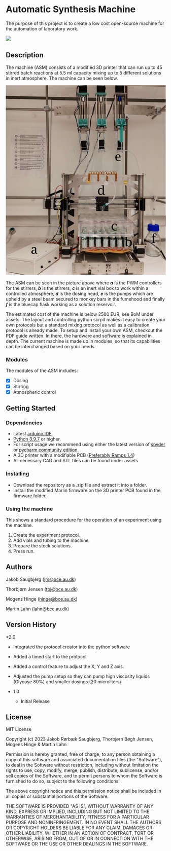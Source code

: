# Automatic Synthesis Machine

The purpose of this project is to create a low cost open-source machine for the automation of laboratory work.

![](https://github.com/AUautosynth/AU-ASM/blob/main/Towards%20the%20automation%20of%20nanoparticle%20syntheses/assets/images/ASM_foodcolor_gif.gif)

## Description

The machine (ASM) consists of a modified 3D printer that can run up to 45 stirred batch reactions at 5.5 ml 
capacity mixing up to 5 different solutions in inert atmosphere. The machine can be seen below.

![The machine](https://github.com/AUautosynth/AU-ASM/blob/main/Towards%20the%20automation%20of%20nanoparticle%20syntheses/assets/images/Assembledmachine.png)

The ASM can be seen in the picture above where ***a*** is the PWM controllers for the stirrers, ***b*** is the stirrers, 
***c*** is an inert vial box to work within a controlled atmosphere, ***d*** is the dosing head, ***e*** is the pumps which are upheld by a steel beam secured to monkey bars
in the fumehood and finally ***f*** is the bluecap flask working as a solution reservoir.

The estimated cost of the machine is below 2500 EUR, see BoM under assets.
The layout and controlling python scrpit makes it easy to create your own protocols but a standard mixing protocol as well as a 
calibration protocol is already made. To setup and install your own ASM, checkout the PDF guide written. In there, the hardware and software is explained in depth.
The current machine is made up in modules, so that its capabilities can be interchanged based on your needs.

### Modules
The modules of the ASM includes:
- [x] Dosing
- [x] Stirring
- [x] Atmospheric control

## Getting Started

### Dependencies

* Latest [arduino IDE](https://www.arduino.cc/en/software).
* [Python 3.9.7](https://www.python.org/downloads/) or higher.
* For script usage we recommend using either the latest version of [spyder](https://www.spyder-ide.org/) or [pycharm community edition](https://www.jetbrains.com/pycharm/download/#section=windows).
* A 3D printer with a modifiable PCB ([Preferably Ramps 1.4](https://reprap.org/wiki/RAMPS_1.4))
* All necessary CAD and STL files can be found under assets

### Installing

- Download the repository as a .zip file and extract it into a folder.
- Install the modified Marlin firmware on the 3D printer PCB found in the firmware folder.


### Using the machine
This shows a standard procedure for the operation of an experiment using the machine.

1. Create the experiment protocol.
2. Add vials and tubing to the machine.
3. Prepare the stock solutions.
4. Press run.

## Authors
Jakob Saugbjerg (jrs@bce.au.dk)

Thorbjørn Jensen (tbj@bce.au.dk)

Mogens Hinge (hinge@bce.au.dk)

Martin Lahn (lahn@bce.au.dk)


## Version History

*2.0
   * Integrated the protocol creator into the python software
   * Added a timed start to the protocol
   * Added a control feature to adjust the X, Y and Z axis.
   * Adjusted the pump setup so they can pump high viscosity liquids (Glycose 80%) and smaller dosings (20 microliters)

* 1.0
    * Initial Release

## License

MIT License

Copyright (c) 2023 Jakob Rørbæk Saugbjerg, Thorbjørn Bøgh Jensen, Mogens Hinge & Martin Lahn

Permission is hereby granted, free of charge, to any person obtaining a copy
of this software and associated documentation files (the "Software"), to deal
in the Software without restriction, including without limitation the rights
to use, copy, modify, merge, publish, distribute, sublicense, and/or sell
copies of the Software, and to permit persons to whom the Software is
furnished to do so, subject to the following conditions:

The above copyright notice and this permission notice shall be included in all
copies or substantial portions of the Software.

THE SOFTWARE IS PROVIDED "AS IS", WITHOUT WARRANTY OF ANY KIND, EXPRESS OR
IMPLIED, INCLUDING BUT NOT LIMITED TO THE WARRANTIES OF MERCHANTABILITY,
FITNESS FOR A PARTICULAR PURPOSE AND NONINFRINGEMENT. IN NO EVENT SHALL THE
AUTHORS OR COPYRIGHT HOLDERS BE LIABLE FOR ANY CLAIM, DAMAGES OR OTHER
LIABILITY, WHETHER IN AN ACTION OF CONTRACT, TORT OR OTHERWISE, ARISING FROM,
OUT OF OR IN CONNECTION WITH THE SOFTWARE OR THE USE OR OTHER DEALINGS IN THE
SOFTWARE.



